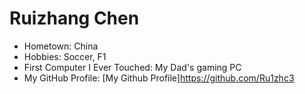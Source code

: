 # Ruizhang Chen


- Hometown: China
- Hobbies: Soccer, F1
- First Computer I Ever Touched: My Dad's gaming PC 
- My GitHub Profile: [My Github Profile]<https://github.com/Ru1zhc3>

